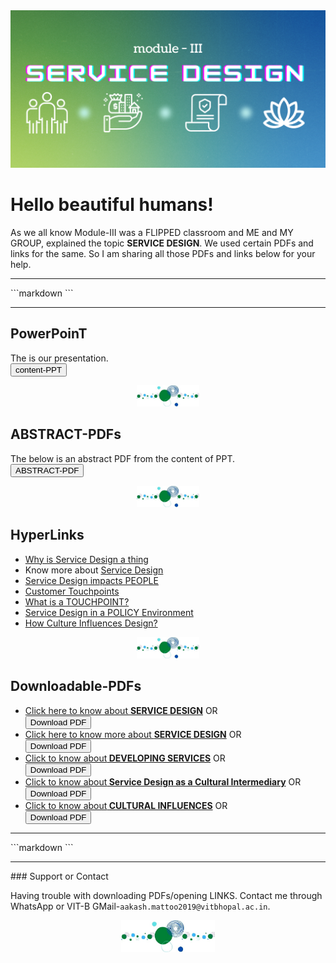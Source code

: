 <img src = "online activist.png" alt="WELCOME">

# **Hello beautiful humans!** <br>
As we all know Module-III was a FLIPPED classroom and ME and MY GROUP, explained the topic **SERVICE DESIGN**. We used certain PDFs and links for the same. So I am sharing all those PDFs and links below for your help.

<hr>
```markdown
```
<hr>

## PowerPoinT
The is our presentation.
<a href="SERVICE-DESIGN--ppt.pdf" target="_blank"><br>
	<button>content-PPT</button> </a> 
	


<p align="center">
  <img width="100" src="dot1 (1).jpg">
</p>



## ABSTRACT-PDFs
The below is an abstract PDF from the content of PPT. 
<br>
<a href="SERVICE-DESIGN-abstract.pdf" target="_blank">
	<button>ABSTRACT-PDF</button> </a> 

	


<p align="center">
  <img width="100" src="dot1 (1).jpg">
</p>



## HyperLinks

* <a href="https://boagworld.com/audio/service-design/#Why_is_Service_Design_a_Thing?" target="_blank">Why is Service Design a thing</a>
* Know more about <a href="https://www.nngroup.com/articles/service-design-101/" target="_blank">Service Design</a>
* <a href="https://brand24.com/blog/3-real-life-examples-of-good-customer-service-in-retail-from-companies-large-and-small/" target="_blank">Service Design impacts PEOPLE</a>
* <a href="https://www.interaction-design.org/literature/article/customer-touchpoints-the-point-of-interaction-between-brands-businesses-products-and-customers"  target="_blank">Customer Touchpoints</a>
* <a href="https://www.conductor.com/blog/2019/01/what-is-a-touchpoint-marketing-touchpoints-on-a-buyers-journey-in-2019/" target="_blank">What is a TOUCHPOINT?</a>
* <a href="https://medium.com/@angelquicksey/service-design-for-policy-b0a9408dced1#_ftn22" target="_blank">Service Design in a POLICY Environment</a>
* <a href="https://creativeword.uk.com/blog/localization/culture-influences-design/" target="_blank">How Culture Influences Design?</a>



<p align="center">
  <img width="100" src="dot1 (1).jpg">
</p>



## Downloadable-PDFs

* <a href="Agile_Service_Design_Framework_Enfocus_Solutions.pdf" target="_blank">Click here to know about <b>SERVICE DESIGN</b></a>  OR 
  <br><a href="Agile_Service_Design_Framework_Enfocus_Solutions.pdf" download="Agile_Service_Design_Framework_Enfocus_Solutions.pdf">
    <button>Download PDF</button></a>
* <a href="sd.pdf" target="_blank">Click here to know more about <b>SERVICE DESIGN</b></a>  OR 
  <br><a href="sd.pdf" download="sd.pdf">
    <button>Download PDF</button></a>
* <a href="Design methods for developing services.pdf" target="_blank">Click to know about<b> DEVELOPING SERVICES</b></a>  OR 
  <br><a href="Design methods for developing services.pdf" download="Design methods for developing services.pdf">
    <button>Download PDF</button></a>
* <a href="Service Design as a Cultural Intermediary Translating cultural phenomena into services.pdf" target="_blank">Click to know about<b> Service Design as a Cultural Intermediary</b></a>  OR 
  <br><a href="Service Design as a Cultural Intermediary Translating cultural phenomena into services.pdf" download="Service Design as a Cultural Intermediary Translating cultural phenomena into services.pdf">
    <button>Download PDF</button></a>
 * <a href="DS42_P_554.pdf" target="_blank">Click to know about<b> CULTURAL INFLUENCES</b></a>  OR 
  <br><a href="DS42_P_554.pdf" download="DS42_P_554.pdf">
    <button>Download PDF</button></a>

<hr>
```markdown
```
<hr>
### Support or Contact

Having trouble with downloading PDFs/opening LINKS. Contact me through WhatsApp or VIT-B GMail-```aakash.mattoo2019@vitbhopal.ac.in```.
	


<p align="center">
  <img width="150" src="dot1 (1).jpg">
</p>



